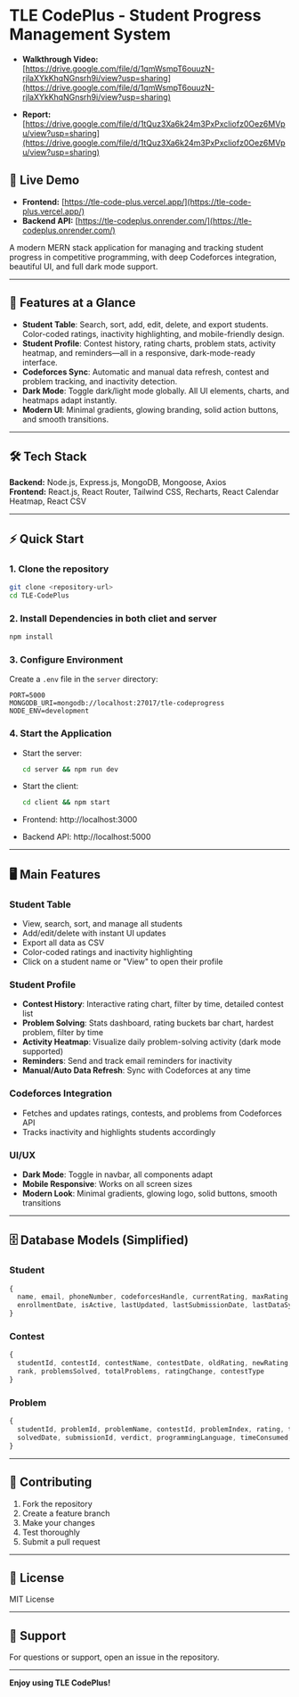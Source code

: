 # TLE CodePlus - Student Progress Management System


- **Walkthrough Video:** [https://drive.google.com/file/d/1qmWsmpT6ouuzN-rjlaXYkKhqNGnsrh9i/view?usp=sharing](https://drive.google.com/file/d/1qmWsmpT6ouuzN-rjlaXYkKhqNGnsrh9i/view?usp=sharing)

- **Report:** [https://drive.google.com/file/d/1tQuz3Xa6k24m3PxPxcliofz0Oez6MVpu/view?usp=sharing](https://drive.google.com/file/d/1tQuz3Xa6k24m3PxPxcliofz0Oez6MVpu/view?usp=sharing)


## 🚀 Live Demo

- **Frontend:** [https://tle-code-plus.vercel.app/](https://tle-code-plus.vercel.app/)
- **Backend API:** [https://tle-codeplus.onrender.com/](https://tle-codeplus.onrender.com/)



A modern MERN stack application for managing and tracking student progress in competitive programming, with deep Codeforces integration, beautiful UI, and full dark mode support.

---

## 🚀 Features at a Glance

- **Student Table**: Search, sort, add, edit, delete, and export students. Color-coded ratings, inactivity highlighting, and mobile-friendly design.
- **Student Profile**: Contest history, rating charts, problem stats, activity heatmap, and reminders—all in a responsive, dark-mode-ready interface.
- **Codeforces Sync**: Automatic and manual data refresh, contest and problem tracking, and inactivity detection.
- **Dark Mode**: Toggle dark/light mode globally. All UI elements, charts, and heatmaps adapt instantly.
- **Modern UI**: Minimal gradients, glowing branding, solid action buttons, and smooth transitions.

---

## 🛠️ Tech Stack

**Backend:** Node.js, Express.js, MongoDB, Mongoose, Axios  
**Frontend:** React.js, React Router, Tailwind CSS, Recharts, React Calendar Heatmap, React CSV

---

## ⚡ Quick Start

### 1. Clone the repository
```bash
git clone <repository-url>
cd TLE-CodePlus
```

### 2. Install Dependencies in both cliet and server
```bash
npm install
```

### 3. Configure Environment
Create a `.env` file in the `server` directory:
```env
PORT=5000
MONGODB_URI=mongodb://localhost:27017/tle-codeprogress
NODE_ENV=development
```

### 4. Start the Application
- Start the server:
  ```bash
  cd server && npm run dev
  ```
- Start the client:
  ```bash
  cd client && npm start
  ```

- Frontend: http://localhost:3000
- Backend API: http://localhost:5000

---

## 🖥️ Main Features

### Student Table
- View, search, sort, and manage all students
- Add/edit/delete with instant UI updates
- Export all data as CSV
- Color-coded ratings and inactivity highlighting
- Click on a student name or "View" to open their profile

### Student Profile
- **Contest History**: Interactive rating chart, filter by time, detailed contest list
- **Problem Solving**: Stats dashboard, rating buckets bar chart, hardest problem, filter by time
- **Activity Heatmap**: Visualize daily problem-solving activity (dark mode supported)
- **Reminders**: Send and track email reminders for inactivity
- **Manual/Auto Data Refresh**: Sync with Codeforces at any time

### Codeforces Integration
- Fetches and updates ratings, contests, and problems from Codeforces API
- Tracks inactivity and highlights students accordingly

### UI/UX
- **Dark Mode**: Toggle in navbar, all components adapt
- **Mobile Responsive**: Works on all screen sizes
- **Modern Look**: Minimal gradients, glowing logo, solid buttons, smooth transitions

---

## 🗄️ Database Models (Simplified)

### Student
```js
{
  name, email, phoneNumber, codeforcesHandle, currentRating, maxRating,
  enrollmentDate, isActive, lastUpdated, lastSubmissionDate, lastDataSync
}
```
### Contest
```js
{
  studentId, contestId, contestName, contestDate, oldRating, newRating,
  rank, problemsSolved, totalProblems, ratingChange, contestType
}
```
### Problem
```js
{
  studentId, problemId, problemName, contestId, problemIndex, rating, tags,
  solvedDate, submissionId, verdict, programmingLanguage, timeConsumed, memoryConsumed, points
}
```

---

## 🤝 Contributing
1. Fork the repository
2. Create a feature branch
3. Make your changes
4. Test thoroughly
5. Submit a pull request

---

## 📄 License
MIT License

---

## 💬 Support
For questions or support, open an issue in the repository.

---

**Enjoy using TLE CodePlus!** 
